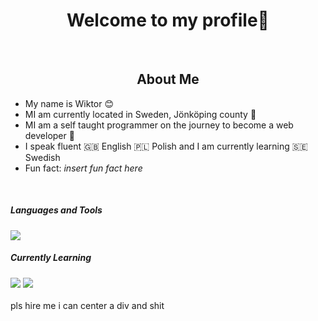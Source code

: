<div id="header" align="center">
    <h1>Welcome to my profile👋</h1>
</div>

<br>

<div id="about">
    <h2 align="center">About Me</h2>
    <ul>
        <li>
            My name is Wiktor 😊
        </li>
        <li>
            MI am currently located in Sweden, Jönköping county 💯
        </li>
        <li>
            MI am a self taught programmer on the journey to become a web developer 🚀
        </li>
        <li>
            I speak fluent 🇬🇧 English 🇵🇱 Polish and I am currently learning 🇸🇪 Swedish
        </li>
        <li>
            Fun fact: <i>insert fun fact here</i>
        </li>
    </ul>
</div>

<br>

<div id="pieceofshit">

<span align="left">
         
<h5>Languages and Tools</h5>

<img src="https://skillicons.dev/icons?i=python,js,ts,mongodb,linux)](https://skillicons.dev">

<h5>Currently Learning</h5>
<img src="https://skillicons.dev/icons?i=vuejs)](https://skillicons.dev">

    
</span>
    
<span align="right">
    <img src="https://github-readme-stats.vercel.app/api/top-langs/?username=anuraghazra&layout=compact">
</span>


    
</div>




<br>
pls hire me i can center a div and shit
